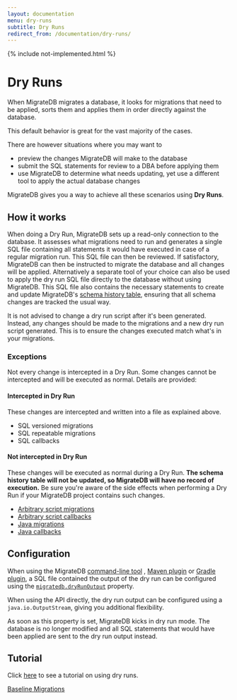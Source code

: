 ```yaml
---
layout: documentation
menu: dry-runs
subtitle: Dry Runs
redirect_from: /documentation/dry-runs/
---
```

{% include not-implemented.html %}

# Dry Runs

When MigrateDB migrates a database, it looks for migrations that need to be applied, sorts them and applies them in
order
directly against the database.

This default behavior is great for the vast majority of the cases.

There are however situations where you may want to

- preview the changes MigrateDB will make to the database
- submit the SQL statements for review to a DBA before applying them
- use MigrateDB to determine what needs updating, yet use a different tool to apply the actual database changes

MigrateDB gives you a way to achieve all these scenarios using **Dry Runs**.

## How it works

When doing a Dry Run, MigrateDB sets up a read-only connection to the database. It assesses what migrations need to run
and
generates a single SQL file containing all statements it would have executed in case of a regular migration
run. This SQL file can then be reviewed. If satisfactory, MigrateDB can then be instructed to migrate the database and
all changes will be applied. Alternatively a separate tool of your choice can also be used to apply the dry run SQL file
directly to the database without using MigrateDB. This SQL file also contains the necessary statements to create and
update MigrateDB's
[schema history table](/migratedb/documentation/concepts/migrations#schema-history-table), ensuring that all schema changes are
tracked the usual way.

It is not advised to change a dry run script after it's been generated. Instead, any changes should be made to the
migrations and a new dry run script generated. This is to ensure the changes executed match what's in your migrations.

### Exceptions

Not every change is intercepted in a Dry Run. Some changes cannot be intercepted and will be executed as normal. Details
are provided:

#### Intercepted in Dry Run

These changes are intercepted and written into a file as explained above.

- SQL versioned migrations
- SQL repeatable migrations
- SQL callbacks

#### Not intercepted in Dry Run

These changes will be executed as normal during a Dry Run. **The schema history table will not be updated, so MigrateDB
will have no record of execution.** Be sure you're aware of the side effects when performing a Dry Run if your MigrateDB
project contains such changes.

- [Arbitrary script migrations](/migratedb/documentation/concepts/migrations#script-migrations)
- [Arbitrary script callbacks](/migratedb/documentation/concepts/callbacks#script-callbacks)
- [Java migrations](/migratedb/documentation/concepts/migrations#java-based-migrations)
- [Java callbacks](/migratedb/documentation/concepts/callbacks#java-callbacks)

## Configuration

When using the MigrateDB [command-line tool](/migratedb/documentation/usage/commandline)
, [Maven plugin](/migratedb/documentation/usage/maven) or
[Gradle plugin](/migratedb/documentation/usage/gradle), a SQL file contained the output of the dry run can be configured using the
[`migratedb.dryRunOutput`](/migratedb/documentation/configuration/parameters/dryRunOutput) property.

When using the API directly, the dry run output can be configured using a `java.io.OutputStream`, giving you additional
flexibility.

As soon as this property is set, MigrateDB kicks in dry run mode. The database is no longer modified and all SQL
statements
that would have been applied are sent to the dry run output instead.

## Tutorial

Click [here](/migratedb/documentation/getstarted/advanced/dry-runs) to see a tutorial on using dry runs.

<p class="next-steps">
    <a class="btn btn-primary" href="/migratedb/documentation/concepts/baseline-migrations">Baseline Migrations<i class="fa fa-arrow-right"></i></a>
</p>
